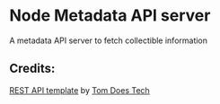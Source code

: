 # Node Metadata API server 
A metadata API server to fetch collectible information

## Credits:

[REST API template](https://github.com/TomDoesTech/REST-API-Tutorial) by [Tom Does Tech](https://github.com/TomDoesTech)


